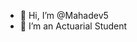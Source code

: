 - 👋 Hi, I’m @Mahadev5
- 👀 I’m an Actuarial Student 

<!---
Mahadev5/Mahadev5 is a ✨ special ✨ repository because its `README.md` (this file) appears on your GitHub profile.
You can click the Preview link to take a look at your changes.
--->

